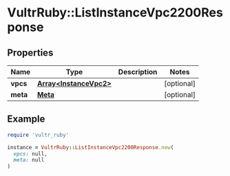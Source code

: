 # VultrRuby::ListInstanceVpc2200Response

## Properties

| Name | Type | Description | Notes |
| ---- | ---- | ----------- | ----- |
| **vpcs** | [**Array&lt;InstanceVpc2&gt;**](InstanceVpc2.md) |  | [optional] |
| **meta** | [**Meta**](Meta.md) |  | [optional] |

## Example

```ruby
require 'vultr_ruby'

instance = VultrRuby::ListInstanceVpc2200Response.new(
  vpcs: null,
  meta: null
)
```

